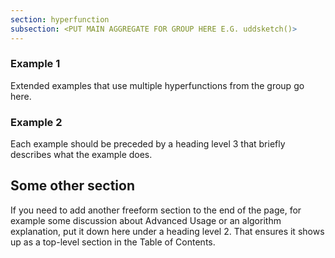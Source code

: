 ```yaml
---
section: hyperfunction
subsection: <PUT MAIN AGGREGATE FOR GROUP HERE E.G. uddsketch()>
---
```


### Example 1

Extended examples that use multiple hyperfunctions from the group go here.

### Example 2

Each example should be preceded by a heading level 3 that briefly describes
what the example does.

## Some other section

If you need to add another freeform section to the end of the page, for example
some discussion about Advanced Usage or an algorithm explanation, put it down
here under a heading level 2. That ensures it shows up as a top-level section in
the Table of Contents.

